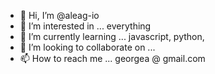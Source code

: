 - 👋 Hi, I’m @aleag-io
- 👀 I’m interested in ... everything
- 🌱 I’m currently learning ... javascript, python, 
- 💞️ I’m looking to collaborate on ...
- 📫 How to reach me ... georgea @ gmail.com

<!---
aleag-io/aleag-io is a ✨ special ✨ repository because its `README.md` (this file) appears on your GitHub profile.
You can click the Preview link to take a look at your changes.
--->
